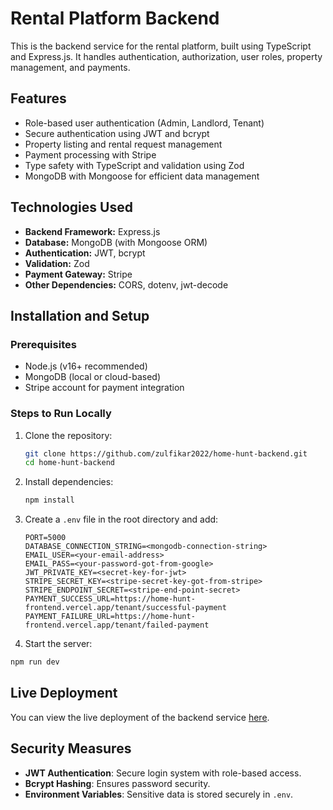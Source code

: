 # Rental Platform Backend

This is the backend service for the rental platform, built using TypeScript and Express.js. It handles authentication, authorization, user roles, property management, and payments.

## Features

- Role-based user authentication (Admin, Landlord, Tenant)
- Secure authentication using JWT and bcrypt
- Property listing and rental request management
- Payment processing with Stripe
- Type safety with TypeScript and validation using Zod
- MongoDB with Mongoose for efficient data management

## Technologies Used

- **Backend Framework:** Express.js
- **Database:** MongoDB (with Mongoose ORM)
- **Authentication:** JWT, bcrypt
- **Validation:** Zod
- **Payment Gateway:** Stripe
- **Other Dependencies:** CORS, dotenv, jwt-decode

## Installation and Setup

### Prerequisites

- Node.js (v16+ recommended)
- MongoDB (local or cloud-based)
- Stripe account for payment integration

### Steps to Run Locally

1. Clone the repository:
   ```sh
   git clone https://github.com/zulfikar2022/home-hunt-backend.git
   cd home-hunt-backend
   ```
2. Install dependencies:
   ```sh
   npm install
   ```
3. Create a `.env` file in the root directory and add:

   ```env
   PORT=5000
   DATABASE_CONNECTION_STRING=<mongodb-connection-string>
   EMAIL_USER=<your-email-address>
   EMAIL_PASS=<your-password-got-from-google>
   JWT_PRIVATE_KEY=<secret-key-for-jwt>
   STRIPE_SECRET_KEY=<stripe-secret-key-got-from-stripe>
   STRIPE_ENDPOINT_SECRET=<stripe-end-point-secret>
   PAYMENT_SUCCESS_URL=https://home-hunt-frontend.vercel.app/tenant/successful-payment
   PAYMENT_FAILURE_URL=https://home-hunt-frontend.vercel.app/tenant/failed-payment
   ```

4. Start the server:

```sh
npm run dev
```

## Live Deployment

You can view the live deployment of the backend service [here](https://assignmentsixbackend.vercel.app/).

## Security Measures

- **JWT Authentication**: Secure login system with role-based access.
- **Bcrypt Hashing**: Ensures password security.
- **Environment Variables**: Sensitive data is stored securely in `.env`.
